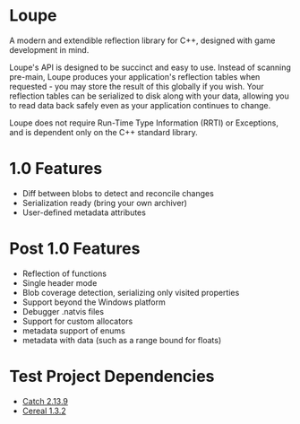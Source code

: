# Loupe
A modern and extendible reflection library for C++, designed with game development in mind.

Loupe's API is designed to be succinct and easy to use. Instead of scanning pre-main, Loupe produces your application's reflection tables when requested - you may store the result of this globally if you wish. Your reflection tables can be serialized to disk along with your data, allowing you to read data back safely even as your application continues to change.

Loupe does not require Run-Time Type Information (RRTI) or Exceptions, and is dependent only on the C++ standard library.

# 1.0 Features
- Diff between blobs to detect and reconcile changes
- Serialization ready (bring your own archiver)
- User-defined metadata attributes

# Post 1.0 Features
- Reflection of functions
- Single header mode
- Blob coverage detection, serializing only visited properties
- Support beyond the Windows platform
- Debugger .natvis files
- Support for custom allocators
- metadata support of enums
- metadata with data (such as a range bound for floats)

# Test Project Dependencies
- [Catch 2.13.9](https://github.com/catchorg/Catch2/tree/v2.x)
- [Cereal 1.3.2](https://github.com/USCiLab/cereal)
